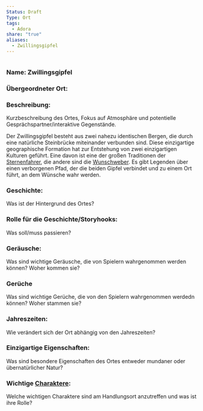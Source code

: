 ```yaml
---
Status: Draft
Type: Ort
tags:
  - Adora
share: "true"
aliases:
  - Zwillingsgipfel
---
```

```table-of-contents
```

### Name: Zwillingsgipfel

### Übergeordneter Ort: 

### Beschreibung:
Kurzbeschreibung des Ortes, Fokus auf Atmosphäre und potentielle Gesprächspartner/interaktive Gegenstände.  

Der Zwillingsgipfel besteht aus zwei nahezu identischen Bergen, die durch eine natürliche Steinbrücke miteinander verbunden sind. Diese einzigartige geographische Formation hat zur Entstehung von zwei einzigartigen Kulturen geführt. Eine davon ist eine der großen Traditionen der [Sternenfahrer](../../../Kulturen/Die%20Sternenfahrer.md), die andere sind die [Wunschweber](../../../Kulturen/Wunschweber.md). Es gibt Legenden über einen verborgenen Pfad, der die beiden Gipfel verbindet und zu einem Ort führt, an dem Wünsche wahr werden.


### Geschichte: 
Was ist der Hintergrund des Ortes? 

### Rolle für die Geschichte/Storyhooks:
Was soll/muss passieren?

### Geräusche:
Was sind wichtige Geräusche, die von Spielern wahrgenommen werden können? Woher kommen sie?

### Gerüche
Was sind wichtige Gerüche, die von den Spielern wahrgenommen werdedn können? Woher stammen sie? 


### Jahreszeiten: 
Wie verändert sich der Ort abhängig von den Jahreszeiten? 


### Einzigartige Eigenschaften:
Was sind besondere Eigenschaften des Ortes entweder mundaner oder übernatürlicher Natur? 


### Wichtige [Charaktere](../../../../../Charaktere.md):
Welche wichtigen Charaktere sind am Handlungsort anzutreffen und was ist ihre Rolle? 


